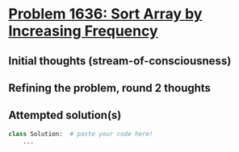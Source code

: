 # [Problem 1636: Sort Array by Increasing Frequency](https://leetcode.com/problems/sort-array-by-increasing-frequency/description/?envType=daily-question)

## Initial thoughts (stream-of-consciousness)

## Refining the problem, round 2 thoughts

## Attempted solution(s)
```python
class Solution:  # paste your code here!
    ...
```
